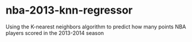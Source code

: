 # nba-2013-knn-regressor
Using the K-nearest neighbors algorithm to predict how many points NBA players scored in the 2013-2014 season
